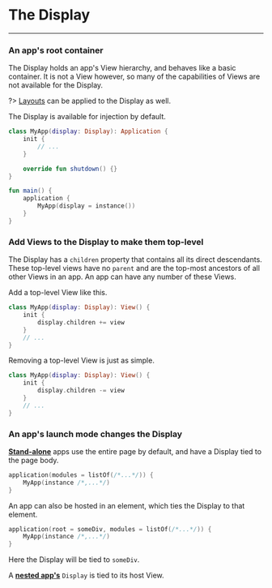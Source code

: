 # The Display
-------------

### An app's root container

The Display holds an app's View hierarchy, and behaves like a basic container. It is not a View however, so many of the capabilities
of Views are not available for the Display.

?> [Layouts](positioning.md?id=layouts-1) can be applied to the Display as well.

The Display is available for injection by default.

```kotlin
class MyApp(display: Display): Application {
    init {
        // ...
    }

    override fun shutdown() {}
}

fun main() {
    application {
        MyApp(display = instance())
    }
}
```

### Add Views to the Display to make them top-level

The Display has a `children` property that contains all its direct descendants. These top-level views have no
`parent` and are the top-most ancestors of all other Views in an app. An app can have any number of these Views.

Add a top-level View like this.

```kotlin
class MyApp(display: Display): View() {
    init {
        display.children += view
    }
    // ...
}
```

Removing a top-level View is just as simple.

```kotlin
class MyApp(display: Display): View() {
    init {
        display.children -= view
    }
    // ...
}
```

### An app's launch mode changes the Display

[**Stand-alone**](applications.md?id=stand-alone) apps use the entire page by default, and have a Display tied to the page body.

```kotlin
application(modules = listOf(/*...*/)) {
    MyApp(instance /*,...*/)
}
```

An app can also be hosted in an element, which ties the Display to that element.

```kotlin
application(root = someDiv, modules = listOf(/*...*/)) {
    MyApp(instance /*,...*/)
}
```

Here the Display will be tied to `someDiv`.

A [**nested app's**](applications.md?id=nested) `Display` is tied to its host View.